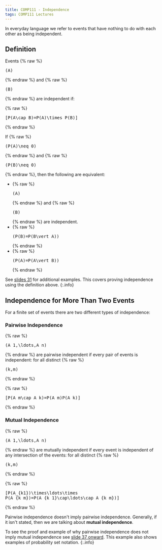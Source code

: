 ```yaml
---
title: COMP111 - Independence
tags: COMP111 Lectures
---
```

In everyday language we refer to events that have nothing to do with each other as being independent.

## Definition
Events {% raw %}<pre>\(A\)</pre>{% endraw %} and {% raw %}<pre>\(B\)</pre>{% endraw %} are independent if:

{% raw %}<pre>\[P(A\cap B)=P(A)\times P(B)\]</pre>{% endraw %}

If {% raw %}<pre>\(P(A)\neq 0\)</pre>{% endraw %} and {% raw %}<pre>\(P(B)\neq 0\)</pre>{% endraw %}, then the following are equivalent:

* {% raw %}<pre>\(A\)</pre>{% endraw %} and {% raw %}<pre>\(B\)</pre>{% endraw %} are independent.
* {% raw %}<pre>\(P(B)=P(B\vert A)\)</pre>{% endraw %}
* {% raw %}<pre>\(P(A)=P(A\vert B)\)</pre>{% endraw %}

See [slides 31]({{site.baseurl}}/assets/COMP111/Lectures/2020-11-19.pdf) for additional examples. This covers proving independence using the definition above.
{:.info}

## Independence for More Than Two Events
For a finite set of events there are two different types of independence:

### Pairwise Independence
{% raw %}<pre>\(A_1,\ldots,A_n\)</pre>{% endraw %} are pairwise independent if every pair of events is independent: for all distinct {% raw %}<pre>\(k,m\)</pre>{% endraw %}

{% raw %}<pre>\[P(A_m\cap A_k)=P(A_m)P(A_k)\]</pre>{% endraw %}

### Mutual Independence
{% raw %}<pre>\(A_1,\ldots,A_n\)</pre>{% endraw %} are mutually independent if every event is independent of any intersection of the events: for all distinct {% raw %}<pre>\(k,m\)</pre>{% endraw %}
 
{% raw %}<pre>\[P(A_{k1})\times\ldots\times P(A_{k_m})=P(A_{k_1}\cap\ldots\cap A_{k_m})\]</pre>{% endraw %}

Pairwise independence doesn't imply pairwise independence. Generally, if it isn't stated, then we are talking about **mutual independence**.

To see the proof and example of why pairwise independence does not imply mutual independence see [slide 37 onward]({{site.baseurl}}/assets/COMP111/Lectures/2020-11-19.pdf). This example also shows examples of probability set notation.
{:.info}
